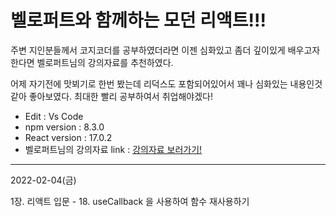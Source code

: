 # 벨로퍼트와 함께하는 모던 리액트!!!
주변 지인분들께서 코지코더를 공부하였더라면 이젠 심화있고 좀더 깊이있게 배우고자 한다면 벨로퍼트님의 강의자료를 추천하였다.

어제 자기전에 맛뵈기로 한번 봤는데 리덕스도 포함되어있어서 꽤나 심화있는 내용인것같아 좋아보였다. 최대한 빨리 공부하여서 취업해야겠다!

* Edit : Vs Code
* npm version : 8.3.0
* React version : 17.0.2
* 벨로퍼트님의 강의자료 link : [강의자료 보러가기!](https://react.vlpt.us/, "렛츠 고!")
* * *

2022-02-04(금)

1장. 리액트 입문 - 18. useCallback 을 사용하여 함수 재사용하기

